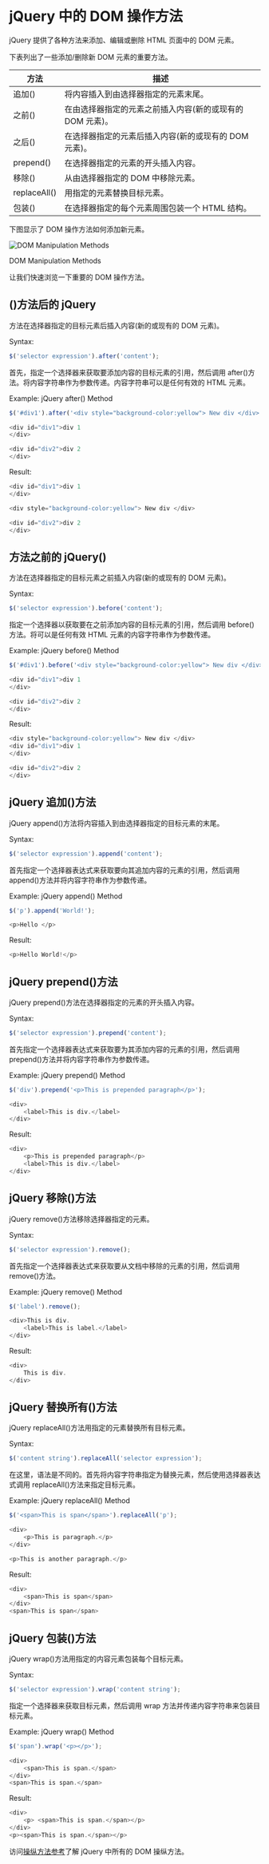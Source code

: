 # jQuery 中的 DOM 操作方法



jQuery 提供了各种方法来添加、编辑或删除 HTML 页面中的 DOM 元素。

下表列出了一些添加/删除新 DOM 元素的重要方法。

| 方法 | 描述 |
| --- | --- |
| 追加() | 将内容插入到由选择器指定的元素末尾。 |
| 之前() | 在由选择器指定的元素之前插入内容(新的或现有的 DOM 元素)。 |
| 之后() | 在选择器指定的元素后插入内容(新的或现有的 DOM 元素)。 |
| prepend() | 在选择器指定的元素的开头插入内容。 |
| 移除() | 从由选择器指定的 DOM 中移除元素。 |
| replaceAll() | 用指定的元素替换目标元素。 |
| 包装() | 在选择器指定的每个元素周围包装一个 HTML 结构。 |

下图显示了 DOM 操作方法如何添加新元素。

![DOM Manipulation Methods](img/517d707d10327a36a6a10d57eda02187.png "DOM Manipulation Methods") 

DOM Manipulation Methods



让我们快速浏览一下重要的 DOM 操作方法。

## ()方法后的 jQuery

方法在选择器指定的目标元素后插入内容(新的或现有的 DOM 元素)。

Syntax:

```js
$('selector expression').after('content');
```

首先，指定一个选择器来获取要添加内容的目标元素的引用，然后调用 after()方法。将内容字符串作为参数传递。内容字符串可以是任何有效的 HTML 元素。

Example: jQuery after() Method

```js
$('#div1').after('<div style="background-color:yellow"> New div </div>');

<div id="div1">div 1
</div>

<div id="div2">div 2
</div>
```

Result:

```js
<div id="div1">div 1
</div>

<div style="background-color:yellow"> New div </div>

<div id="div2">div 2
</div>
```

## 方法之前的 jQuery()

方法在选择器指定的目标元素之前插入内容(新的或现有的 DOM 元素)。

Syntax:

```js
$('selector expression').before('content');

```

指定一个选择器以获取要在之前添加内容的目标元素的引用，然后调用 before()方法。将可以是任何有效 HTML 元素的内容字符串作为参数传递。

Example: jQuery before() Method

```js
$('#div1').before('<div style="background-color:yellow"> New div </div>');

<div id="div1">div 1
</div>

<div id="div2">div 2
</div>
```

Result:

```js
<div style="background-color:yellow"> New div </div>
<div id="div1">div 1
</div>

<div id="div2">div 2
</div>
```

## jQuery 追加()方法

jQuery append()方法将内容插入到由选择器指定的目标元素的末尾。

Syntax:

```js
$('selector expression').append('content');
```

首先指定一个选择器表达式来获取要向其追加内容的元素的引用，然后调用 append()方法并将内容字符串作为参数传递。

Example: jQuery append() Method

```js
$('p').append('World!');

<p>Hello </p>
```

Result:

```js
<p>Hello World!</p>
```

## jQuery prepend()方法

jQuery prepend()方法在选择器指定的元素的开头插入内容。

Syntax:

```js
$('selector expression').prepend('content');
```

首先指定一个选择器表达式来获取要为其添加内容的元素的引用，然后调用 prepend()方法并将内容字符串作为参数传递。

Example: jQuery prepend() Method

```js
$('div').prepend('<p>This is prepended paragraph</p>');

<div>
    <label>This is div.</label>
</div>
```

Result:

```js
<div>
    <p>This is prepended paragraph</p> 
    <label>This is div.</label>
</div>
```

## jQuery 移除()方法

jQuery remove()方法移除选择器指定的元素。

Syntax:

```js
$('selector expression').remove();
```

首先指定一个选择器表达式来获取要从文档中移除的元素的引用，然后调用 remove()方法。

Example: jQuery remove() Method

```js
$('label').remove();

<div>This is div.
    <label>This is label.</label>
</div>
```

Result:

```js
<div>
    This is div.
</div>
```

## jQuery 替换所有()方法

jQuery replaceAll()方法用指定的元素替换所有目标元素。

Syntax:

```js
$('content string').replaceAll('selector expression');
```

在这里，语法是不同的。首先将内容字符串指定为替换元素，然后使用选择器表达式调用 replaceAll()方法来指定目标元素。

Example: jQuery replaceAll() Method

```js
$('<span>This is span</span>').replaceAll('p');

<div>
    <p>This is paragraph.</p>
</div>

<p>This is another paragraph.</p>
```

Result:

```js
<div>
    <span>This is span</span>
</div>
<span>This is span</span>
```

## jQuery 包装()方法

jQuery wrap()方法用指定的内容元素包装每个目标元素。

Syntax:

```js
$('selector expression').wrap('content string');
```

指定一个选择器来获取目标元素，然后调用 wrap 方法并传递内容字符串来包装目标元素。

Example: jQuery wrap() Method

```js
$('span').wrap('<p></p>');

<div>
    <span>This is span.</span>
</div>
<span>This is span.</span>
```

Result:

```js
<div>
    <p> <span>This is span.</span></p>
</div>
<p><span>This is span.</span></p>
```

访问[操纵方法参考](/jquery/jquery-dom-methods-reference)了解 jQuery 中所有的 DOM 操纵方法。